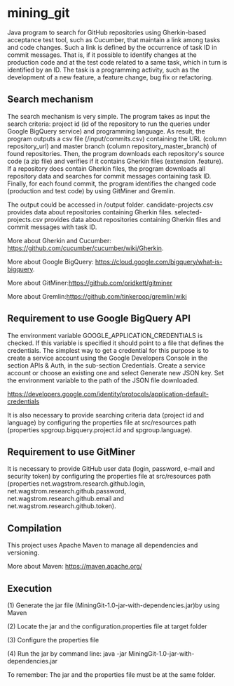 mining_git
==========

Java program to search for GitHub repositories using Gherkin-based acceptance test tool, such as Cucumber, that maintain a link among tasks and code changes. Such a link is defined by the occurrence of task ID in commit messages. That is, if it possible to identify changes at the production code and at the test code related to a same task, which in turn is identified by an ID. The task is a programming activity, such as the development of a new feature, a feature change, bug fix or refactoring.

Search mechanism
-
The search mechanism is very simple. The program takes as input the search criteria: project id (id of the repository to run the queries under Google BigQuery service) and programming language.
As result, the program outputs a csv file (/input/commits.csv) containing the URL (column repository_url) and master branch (column repository_master_branch) of found repositories.
Then, the program downloads each repository's source code (a zip file) and verifies if it contains Gherkin files (extension .feature). If a repository does contain Gherkin files, the program downloads all repository data and searches for commit messages containing task ID.
Finally, for each found commit, the program identifies the changed code (production and test code) by using GitMiner and Gremlin. 

The output could be accessed in /output folder.
candidate-projects.csv provides data about repositories containing Gherkin files.
selected-projects.csv provides data about repositories containing Gherkin files and commit messages with task ID. 

More about Gherkin and Cucumber: https://github.com/cucumber/cucumber/wiki/Gherkin.

More about Google BigQuery: https://cloud.google.com/bigquery/what-is-bigquery.

More about GitMiner:https://github.com/pridkett/gitminer

More about Gremlin:https://github.com/tinkerpop/gremlin/wiki

Requirement to use Google BigQuery API
-
The environment variable GOOGLE_APPLICATION_CREDENTIALS is checked. If this variable is specified it should point to a file that defines the credentials. The simplest way to get a credential for this purpose is to create a service account using the Google Developers Console in the section APIs & Auth, in the sub-section Credentials. Create a service account or choose an existing one and select Generate new JSON key. Set the environment variable to the path of the JSON file downloaded.

https://developers.google.com/identity/protocols/application-default-credentials

It is also necessary to provide searching criteria data (project id and language) by configuring the properties file at src/resources path (properties spgroup.bigquery.project.id and spgroup.language). 

Requirement to use GitMiner
-
It is necessary to provide GitHub user data (login, password, e-mail and security token) by configuring the properties file at src/resources path (properties net.wagstrom.research.github.login, net.wagstrom.research.github.password, net.wagstrom.research.github.email and net.wagstrom.research.github.token).

Compilation
-
This project uses Apache Maven to manage all dependencies and versioning. 

More about Maven: https://maven.apache.org/

Execution
-

(1) Generate the jar file (MiningGit-1.0-jar-with-dependencies.jar)by using Maven

(2) Locate the jar and the configuration.properties file at target folder

(3) Configure the properties file

(4) Run the jar by command line: java -jar MiningGit-1.0-jar-with-dependencies.jar


To remember: The jar and the properties file must be at the same folder.